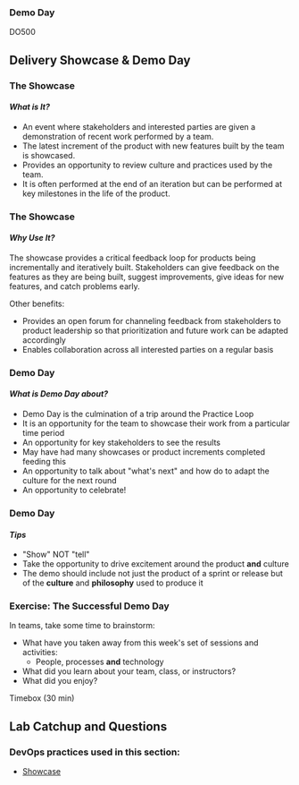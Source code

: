 <!-- .slide: data-background-image="images/RH_NewBrand_Background.png" -->
### Demo Day <!-- {_class="title-color"} -->
DO500 <!-- {_class="title-color"} -->



## Delivery Showcase & Demo Day



### The Showcase
#### _What is It?_
* An event where stakeholders and interested parties are given a demonstration of
recent work performed by a team.
* The latest increment of the product with new features built by the team is
showcased.
* Provides an opportunity to review culture and practices used by the team.
* It is often performed at the end of an iteration but can be performed at key
milestones in the life of the product.



### The Showcase
#### _Why Use It?_
The showcase provides a critical feedback loop for products being incrementally
and iteratively built. Stakeholders can give feedback on the features as they
are being built, suggest improvements, give ideas for new features, and catch
problems early.

Other benefits:
* Provides an open forum for channeling feedback from stakeholders to product
leadership so that prioritization and future work can be adapted accordingly
* Enables collaboration across all interested parties on a regular basis



### Demo Day
#### _What is Demo Day about?_
* Demo Day is the culmination of a trip around the Practice Loop
* It is an opportunity for the team to showcase their work from a particular
time period
* An opportunity for key stakeholders to see the results
* May have had many showcases or product increments completed feeding this
* An opportunity to talk about "what's next" and how do to adapt the culture for
the next round
* An opportunity to celebrate!



### Demo Day
#### _Tips_
* "Show" NOT "tell"
* Take the opportunity to drive excitement around the product **and** culture
* The demo should include not just the product of a sprint or release but of
the **culture** and **philosophy** used to produce it



### Exercise: The Successful Demo Day
In teams, take some time to brainstorm:
* What have you taken away from this week's set of sessions and activities:
  * People, processes **and** technology
* What did you learn about your team, class, or instructors?
* What did you enjoy?

Timebox (30 min) <!-- {_class="small"} -->



## Lab Catchup and Questions



<!-- .slide: data-background-image="images/chef-background.png", class="white-style" -->
### DevOps practices used in this section:
- [Showcase](https://openpracticelibrary.com/practice/showcase/)
